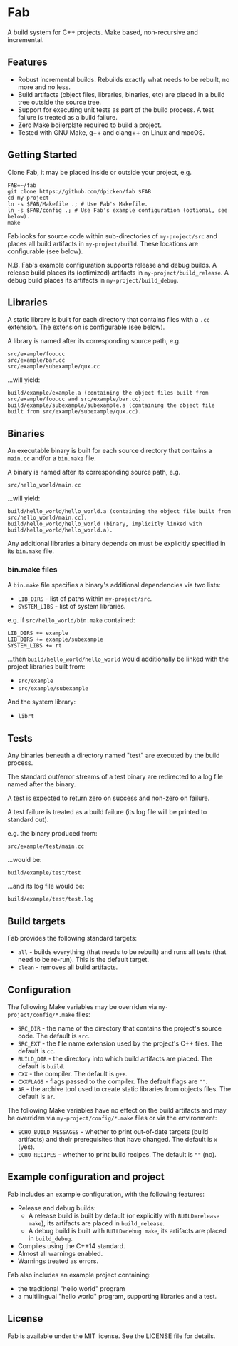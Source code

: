 # Fab

A build system for C++ projects.  Make based, non-recursive and incremental.

## Features

- Robust incremental builds.  Rebuilds exactly what needs to be rebuilt, no more and no less.
- Build artifacts (object files, libraries, binaries, etc) are placed in a build tree outside the source tree.
- Support for executing unit tests as part of the build process.  A test failure is treated as a build failure.
- Zero Make boilerplate required to build a project.
- Tested with GNU Make, g++ and clang++ on Linux and macOS.

## Getting Started

Clone Fab, it may be placed inside or outside your project, e.g.

    FAB=~/fab
    git clone https://github.com/dpicken/fab $FAB
    cd my-project
    ln -s $FAB/Makefile .; # Use Fab's Makefile.
    ln -s $FAB/config .; # Use Fab's example configuration (optional, see below).
    make

Fab looks for source code within sub-directories of `my-project/src` and places all build artifacts in `my-project/build`.
These locations are configurable (see below).

N.B. Fab's example configuration supports release and debug builds.
A release build places its (optimized) artifacts in `my-project/build_release`.
A debug build places its artifacts in `my-project/build_debug`.

## Libraries

A static library is built for each directory that contains files with a `.cc` extension.
The extension is configurable (see below).

A library is named after its corresponding source path, e.g.

    src/example/foo.cc
    src/example/bar.cc
    src/example/subexample/qux.cc

...will yield:

    build/example/example.a (containing the object files built from src/example/foo.cc and src/example/bar.cc).
    build/example/subexample/subexample.a (containing the object file built from src/example/subexample/qux.cc).

## Binaries

An executable binary is built for each source directory that contains a `main.cc` and/or a `bin.make` file.

A binary is named after its corresponding source path, e.g.

    src/hello_world/main.cc

...will yield:

    build/hello_world/hello_world.a (containing the object file built from src/hello_world/main.cc).
    build/hello_world/hello_world (binary, implicitly linked with build/hello_world/hello_world.a).

Any additional libraries a binary depends on must be explicitly specified in its `bin.make` file.

### bin.make files

A `bin.make` file specifies a binary's additional dependencies via two lists:

- `LIB_DIRS` - list of paths within `my-project/src`.
- `SYSTEM_LIBS` - list of system libraries.

e.g. if `src/hello_world/bin.make` contained:

    LIB_DIRS += example
    LIB_DIRS += example/subexample
    SYSTEM_LIBS += rt

...then `build/hello_world/hello_world` would additionally be linked with the project libraries built from:

- `src/example`
- `src/example/subexample`

And the system library:

- `librt`

## Tests

Any binaries beneath a directory named "test" are executed by the build process.

The standard out/error streams of a test binary are redirected to a log file named after the binary.

A test is expected to return zero on success and non-zero on failure.

A test failure is treated as a build failure (its log file will be printed to standard out).

e.g. the binary produced from:

    src/example/test/main.cc

...would be:

    build/example/test/test

...and its log file would be:

    build/example/test/test.log

## Build targets

Fab provides the following standard targets:

- `all` - builds everything (that needs to be rebuilt) and runs all tests (that need to be re-run).  This is the default target.
- `clean` - removes all build artifacts.

## Configuration

The following Make variables may be overriden via `my-project/config/*.make` files:

- `SRC_DIR` - the name of the directory that contains the project's source code.  The default is `src`.
- `SRC_EXT` - the file name extension used by the project's C++ files.  The default is `cc`.
- `BUILD_DIR` - the directory into which build artifacts are placed.  The default is `build`.
- `CXX` - the compiler.  The default is `g++`.
- `CXXFLAGS` - flags passed to the compiler.  The default flags are `""`.
- `AR` - the archive tool used to create static libraries from objects files.  The default is `ar`.

The following Make variables have no effect on the build artifacts and may be overriden via `my-project/config/*.make` files or via the environment:

- `ECHO_BUILD_MESSAGES` - whether to print out-of-date targets (build artifacts) and their prerequisites that have changed.  The default is `x` (yes).
- `ECHO_RECIPES` - whether to print build recipes.  The default is `""` (no).

## Example configuration and project

Fab includes an example configuration, with the following features:

- Release and debug builds:
  - A release build is built by default (or explicitly with `BUILD=release make`), its artifacts are placed in `build_release`.
  - A debug build is built with `BUILD=debug make`, its artifacts are placed in `build_debug`.
- Compiles using the C++14 standard.
- Almost all warnings enabled.
- Warnings treated as errors.

Fab also includes an example project containing:

- the traditional "hello world" program
- a multilingual "hello world" program, supporting libraries and a test.

## License

Fab is available under the MIT license.  See the LICENSE file for details.
